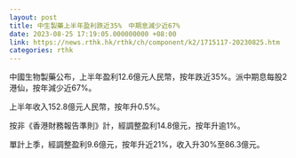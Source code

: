 ```yaml
---
layout: post
title: 中生製藥上半年盈利跌近35%　中期息減少近67%
date: 2023-08-25 17:19:05.000000000 +08:00
link: https://news.rthk.hk/rthk/ch/component/k2/1715117-20230825.htm
categories: rthk
---
```


中國生物製藥公布，上半年盈利12.6億元人民幣，按年跌近35%。派中期息每股2港仙，按年減少近67%。

上半年收入152.8億元人民幣，按年升0.5%。

按非《香港財務報告準則》計，經調整盈利14.8億元，按年升逾1%。

單計上季，經調整盈利9.6億元，按年升近21%，收入升30%至86.3億元。
